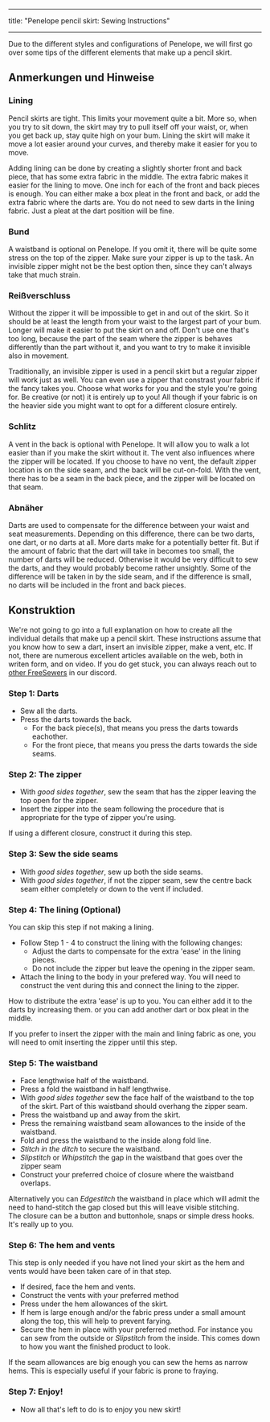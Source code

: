 - - -
title: "Penelope pencil skirt: Sewing Instructions"
- - -

<Note>

Due to the different styles and configurations of Penelope, we will first go over some tips of the different elements that make up a pencil skirt.

</Note>

## Anmerkungen und Hinweise

### Lining

Pencil skirts are tight. This limits your movement quite a bit. More so, when you try to sit down, the skirt may try to pull itself off your waist, or, when you get back up, stay quite high on your bum. Lining the skirt will make it move a lot easier around your curves, and thereby make it easier for you to move.

Adding lining can be done by creating a slightly shorter front and back piece, that has some extra fabric in the middle. The extra fabric makes it easier for the lining to move. One inch for each of the front and back pieces is enough. You can either make a box pleat in the front and back, or add the extra fabric where the darts are. You do not need to sew darts in the lining fabric. Just a pleat at the dart position will be fine.

### Bund

A waistband is optional on Penelope. If you omit it, there will be quite some stress on the top of the zipper. Make sure your zipper is up to the task. An invisible zipper might not be the best option then, since they can't always take that much strain.

### Reißverschluss

Without the zipper it will be impossible to get in and out of the skirt. So it should be at least the length from your waist to the largest part of your bum. Longer will make it easier to put the skirt on and off. Don't use one that's too long, because the part of the seam where the zipper is behaves differently than the part without it, and you want to try to make it invisible also in movement.

Traditionally, an invisible zipper is used in a pencil skirt but a regular zipper will work just as well. You can even use a zipper that constrast your fabric if the fancy takes you. Choose what works for you and the style you're going for. Be creative (or not) it is entirely up to you! All though if your fabric is on the heavier side you might want to opt for a different closure entirely.

### Schlitz

A vent in the back is optional with Penelope. It will allow you to walk a lot easier than if you make the skirt without it. The vent also influences where the zipper will be located. If you choose to have no vent, the default zipper location is on the side seam, and the back will be cut-on-fold. With the vent, there has to be a seam in the back piece, and the zipper will be located on that seam.

### Abnäher

Darts are used to compensate for the difference between your waist and seat measurements. Depending on this difference, there can be two darts, one dart, or no darts at all. More darts make for a potentially better fit. But if the amount of fabric that the dart will take in becomes too small, the number of darts will be reduced. Otherwise it would be very difficult to sew the darts, and they would probably become rather unsightly. Some of the difference will be taken in by the side seam, and if the difference is small, no darts will be included in the front and back pieces.

## Konstruktion

<Warning>

We're not going to go into a full explanation on how to create all the individual details
that make up a pencil skirt. These instructions assume that you know how to sew a dart, insert an invisible
zipper, make a vent, etc. If not, there are numerous excellent articles available on the
web, both in writen form, and on video. If you do get stuck, you can always reach out to
[other FreeSewers](https://discord.freesewing.org/) in our discord.

</Warning>

### Step 1: Darts

- Sew all the darts.
- Press the darts towards the back.
  - For the back piece(s), that means you press the darts towards eachother.
  - For the front piece, that means you press the darts towards the side seams.

### Step 2: The zipper

- With _good sides together_, sew the seam that has the zipper leaving the top open for the zipper.
- Insert the zipper into the seam following the procedure that is appropriate for the type of zipper you're using.

<Note>

If using a different closure, construct it during this step.

</Note>

### Step 3: Sew the side seams

- With _good sides together_, sew up both the side seams.
- With _good sides together_, if not the zipper seam, sew the centre back seam either completely or down to the vent if included.

### Step 4: The lining (Optional)

You can skip this step if not making a lining.

- Follow Step 1 - 4 to construct the lining with the following changes:
  - Adjust the darts to compensate for the extra 'ease' in the lining pieces.
  - Do not include the zipper but leave the opening in the zipper seam.
- Attach the lining to the body in your prefered way. You will need to construct the vent during this and connect the lining to the zipper.

<Note>

How to distribute the extra 'ease' is up to you. You can either add it to the darts by increasing them. or you can add another dart or box pleat in the middle.

</Note>

<Warning>

If you prefer to insert the zipper with the main and lining fabric as one, you will need to omit inserting the zipper until this step.

</Warning>

### Step 5: The waistband

- Face lengthwise half of the waistband.
- Press a fold the waistband in half lengthwise.
- With _good sides together_ sew the face half of the waistband to the top of the skirt. Part of this waistband should overhang the zipper seam.
- Press the waistband up and away from the skirt.
- Press the remaining waistband seam allowances to the inside of the waistband.
- Fold and press the waistband to the inside along fold line.
- _Stitch in the ditch_ to secure the waistband.
- _Slipstitch_ or _Whipstitch_ the gap in the waistband that goes over the zipper seam
- Construct your preferred choice of closure where the waistband overlaps.

<Note>

Alternatively you can _Edgestitch_ the waistband in place which will admit the need to hand-stitch the gap closed but this will leave visible stitching.\
The closure can be a button and buttonhole, snaps or simple dress hooks. It's really up to you.

</Note>

### Step 6: The hem and vents

This step is only needed if you have not lined your skirt as the hem and vents would have been taken care of in that step.

- If desired, face the hem and vents.
- Construct the vents with your preferred method
- Press under the hem allowances of the skirt.
- If hem is large enough and/or the fabric press under a small amount along the top, this will help to prevent farying.
- Secure the hem in place with your preferred method. For instance you can sew from the outside or _Slipstitch_ from the inside. This comes down to how you want the finished product to look.

<Tip>

If the seam allowances are big enough you can sew the hems as narrow hems. This is especially useful if your fabric is prone to fraying.

</Tip>

### Step 7: Enjoy!

- Now all that's left to do is to enjoy you new skirt!
